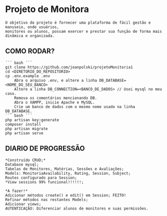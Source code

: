 # Projeto de Monitora
    O objetivo do projeto é fornecer uma plataforma de fácil gestão e manuseio, onde usuários,
    monitores ou alunos, possam exercer e prestar sua função de forma mais dinâmica e organizada.

## COMO RODAR?
    ´´´ bash ´´´
    git clone https://github.com/jeanpolski/projetoMonitoria1
    cd <DIRETORIO_DO_REPOSITORIO>
    cp .env.example .env
        Abra o arquivo .env, e altere a linha DB_DATABASE=<NOME_DO_SEU_BANCO>
        Altere a linha DB_CONNECTION=<BANCO_DE_DADOS> // Usei mysql no meu caso.
        Remova os comentários mencionando DB.
        Abra o XAMPP, inicie Apache e MySQL.
        Crie um banco de dados com o mesmo nome usado na linha DB_DATABASE.
    ´´´ bash ´´´
    php artisan key:generate
    composer install
    php artisan migrate
    php artisan serve

## DIARIO DE PROGRESSÃO
    *Construído CRUD;*
    Database mysql;
    Tabelas de Monitores, Matérias, Sessões e Avaliações;
    Models: MonitoriaAvailability, Rating, Session, Subject;
    Routes configurado para Session;
    *View sessions 99% funcional!!!!!!;

    *A fazer!*
    Adicionar métodos create() e edit() em Session; FEITO!
    Refinar métodos nas restantes Models;
    Adicionar views;
    AUTENTICAÇÃO: Diferenciar alunos de monitores e suas permissões.
